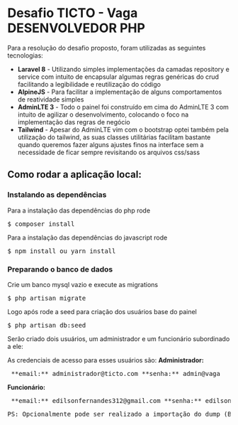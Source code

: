# Desafio TICTO - Vaga DESENVOLVEDOR PHP

Para a resolução do desafio proposto, foram utilizadas as seguintes tecnologias:

*   **Laravel 8** - Utilizando simples implementações da camadas repository e service com intuito de encapsular algumas regras genéricas do crud facilitando a legibilidade e reutilização do código
*   **AlpineJS** - Para facilitar a implementação de alguns comportamentos de reatividade simples
*   **AdminLTE 3** - Todo o painel foi construído em cima do AdminLTE 3 com intuito de agilizar o desenvolvimento, colocando o foco na implementação das regras de negócio
*   **Tailwind** - Apesar do AdminLTE vim com o bootstrap optei também pela utilização do tailwind, as suas classes utilitárias facilitam bastante quando queremos fazer alguns ajustes finos na interface sem a necessidade de ficar sempre revisitando os arquivos css/sass

## Como rodar a aplicação local:

### Instalando as dependências

Para a instalação das dependências do php rode

<pre>$ composer install</pre>

Para a instalação das dependências do javascript rode

<pre>$ npm install ou yarn install</pre>

### Preparando o banco de dados

Crie um banco mysql vazio e execute as migrations

<pre>$ php artisan migrate</pre>

Logo após rode a seed para criação dos usuários base do painel

<pre>$ php artisan db:seed</pre>

Serão criado dois usuários, um administrador e um funcionário subordinado a ele:

As credenciais de acesso para esses usuários são: **Administrador:**

<pre> <label>**email:** administrador@ticto.com</label> <label>**senha:** admin@vaga</label> </pre>

**Funcionário:**

<pre> <label>**email:** edilsonfernandes312@gmail.com</label> <label>**senha:** edilson@dev</label> </pre>

<pre>PS: Opcionalmente pode ser realizado a importação do dump (BANCODEDADOS.sql) que se encontra na raiz do projeto que possuí alguns dados previamente cadastrados</pre>